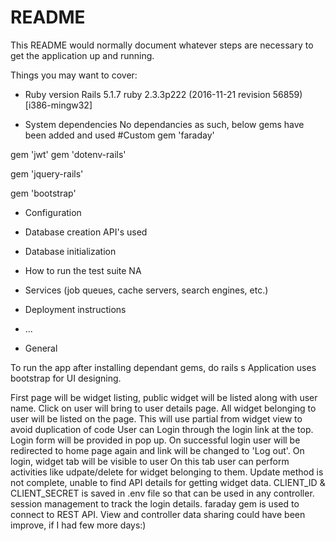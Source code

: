 # README

This README would normally document whatever steps are necessary to get the
application up and running.

Things you may want to cover:

* Ruby version
Rails 5.1.7
ruby 2.3.3p222 (2016-11-21 revision 56859) [i386-mingw32]

* System dependencies
No dependancies as such, below gems have been added and used
#Custom
gem 'faraday'

gem 'jwt'
gem 'dotenv-rails'

gem 'jquery-rails'

gem 'bootstrap'

* Configuration


* Database creation
API's used

* Database initialization

* How to run the test suite
NA
* Services (job queues, cache servers, search engines, etc.)

* Deployment instructions

* ...

* General

To run the app after installing dependant gems, do rails s
Application uses bootstrap for UI designing.

First page will be widget listing, public widget will be listed along with user name.
Click on user will bring to user details page.
All widget belonging to user will be listed on the page.
This will use partial from widget view to avoid duplication of code
User can Login through the login link at the top.
Login form will be provided in pop up.
On successful login user will be redirected to home page again and link will be changed to 'Log out'.
On login, widget tab will be visible to user
On this tab user can perform activities like udpate/delete for widget belonging to them.
Update method is not complete, unable to find API details for getting widget data.
CLIENT_ID & CLIENT_SECRET is saved in .env file so that can be used in any controller.
session management to track the login details.
faraday gem is used to connect to REST API.
View and controller data sharing could have been improve, if I had few more days:)

